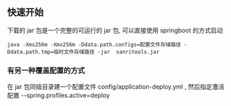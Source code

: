 ## 快速开始

下载的 jar 包是一个完整的可运行的 jar 包, 可以直接使用 springboot 的方式启动

```
java -Xms256m -Xmx256m -Ddata.path.configs=配置文件存储路径 -Ddata.path.tmp=临时文件存储路径 -jar  sanritools.jar 
```

### 有另一种覆盖配置的方式

在 jar 包同级目录建一个配置文件 config/application-deploy.yml , 然后指定激活配置 --spring.profiles.active=deploy 